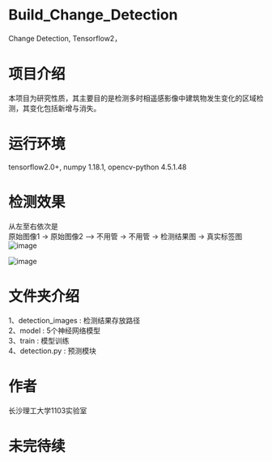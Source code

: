 # Build_Change_Detection
Change Detection, Tensorflow2，
  
  
# 项目介绍  
本项目为研究性质，其主要目的是检测多时相遥感影像中建筑物发生变化的区域检测，其变化包括新增与消失。  
  
# 运行环境  
tensorflow2.0+, numpy 1.18.1, opencv-python 4.5.1.48  
  
# 检测效果  
从左至右依次是  
原始图像1 -> 原始图像2 —> 不用管 -> 不用管 -> 检测结果图 -> 真实标签图  
![image](./detection_images/94.png)  

![image](./detection_images/104.png)  

# 文件夹介绍  
1、detection_images      :       检测结果存放路径  
2、model                 :       5个神经网络模型  
3、train                 :       模型训练  
4、detection.py          :       预测模块  

# 作者  
长沙理工大学1103实验室  
  
# 未完待续  